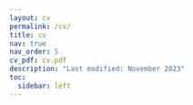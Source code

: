 ```yaml
---
layout: cv
permalink: /cv/
title: cv
nav: true
nav_order: 5
cv_pdf: cv.pdf
description: "Last modified: November 2023"
toc:
  sidebar: left
---
```

